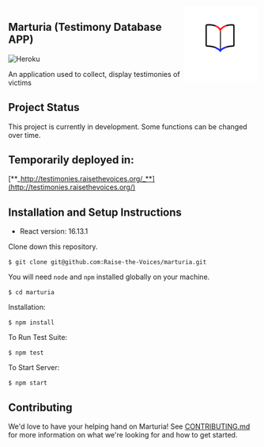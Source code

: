 <img src="public/favicons/mstile-150x150.png" height="150px" align="right"/>

## Marturia (Testimony Database APP)
![Heroku](https://heroku-badge.herokuapp.com/?app=marturia)

An application used to collect, display testimonies of victims

## Project Status

This project is currently in development. Some functions can be changed over time.

## Temporarily deployed in:

[**_http://testimonies.raisethevoices.org/_**](http://testimonies.raisethevoices.org/)

## Installation and Setup Instructions
- React version: 16.13.1

Clone down this repository. 

    $ git clone git@github.com:Raise-the-Voices/marturia.git

You will need `node` and `npm` installed globally on your machine.

    $ cd marturia

Installation:

    $ npm install

To Run Test Suite:

    $ npm test

To Start Server:

    $ npm start
    
## Contributing
We'd love to have your helping hand on Marturia! See [CONTRIBUTING.md](CONTRIBUTING.md) for more information on what we're looking for and how to get started.
